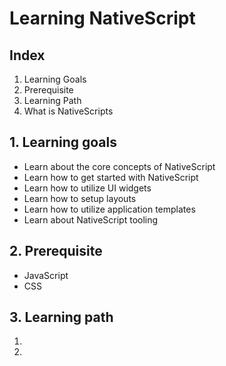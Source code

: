 # Learning NativeScript

## Index
1. Learning Goals
2. Prerequisite
3. Learning Path
4. What is NativeScripts

## 1. Learning goals
- Learn about the core concepts of NativeScript
- Learn how to get started with NativeScript
- Learn how to utilize UI widgets
- Learn how to setup layouts
- Learn how to utilize application templates
- Learn about NativeScript tooling

## 2. Prerequisite
- JavaScript
- CSS

## 3. Learning path
1.
2.
